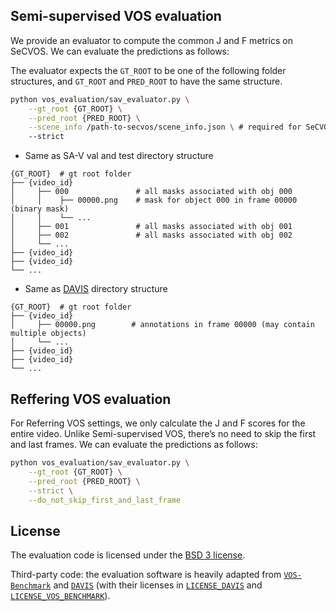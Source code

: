 ## Semi-supervised VOS evaluation

We provide an evaluator to compute the common J and F metrics on SeCVOS. We can evaluate the predictions as follows:

The evaluator expects the `GT_ROOT` to be one of the following folder structures, and `GT_ROOT` and `PRED_ROOT` to have the same structure.

```bash
python vos_evaluation/sav_evaluator.py \
    --gt_root {GT_ROOT} \
    --pred_root {PRED_ROOT} \
    --scene_info /path-to-secvos/scene_info.json \ # required for SeCVOS
    --strict 
```

- Same as SA-V val and test directory structure

```
{GT_ROOT}  # gt root folder
├── {video_id}
│     ├── 000               # all masks associated with obj 000
│     │    ├── 00000.png    # mask for object 000 in frame 00000 (binary mask)
│     │    └── ...
│     ├── 001               # all masks associated with obj 001
│     ├── 002               # all masks associated with obj 002
│     └── ...
├── {video_id}
├── {video_id}
└── ...
```

- Same as [DAVIS](https://github.com/davisvideochallenge/davis2017-evaluation) directory structure

```
{GT_ROOT}  # gt root folder
├── {video_id}
│     ├── 00000.png        # annotations in frame 00000 (may contain multiple objects)
│     └── ...
├── {video_id}
├── {video_id}
└── ...
```

## Reffering VOS evaluation

For Referring VOS settings, we only calculate the J and F scores for the entire video. Unlike Semi-supervised VOS, there’s no need to skip the first and last frames. We can evaluate the predictions as follows:

```bash
python vos_evaluation/sav_evaluator.py \
    --gt_root {GT_ROOT} \
    --pred_root {PRED_ROOT} \
    --strict \
    --do_not_skip_first_and_last_frame
```

## License

The evaluation code is licensed under the [BSD 3 license](./LICENSE). 

Third-party code: the evaluation software is heavily adapted from [`VOS-Benchmark`](https://github.com/hkchengrex/vos-benchmark) and [`DAVIS`](https://github.com/davisvideochallenge/davis2017-evaluation) (with their licenses in [`LICENSE_DAVIS`](./LICENSE_DAVIS) and [`LICENSE_VOS_BENCHMARK`](./LICENSE_VOS_BENCHMARK)).